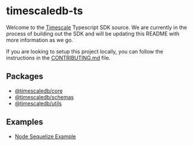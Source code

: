 # timescaledb-ts

Welcome to the [Timescale](https://www.timescale.com/) Typescript SDK source. We are currently in the process of building out the SDK and will be updating this README with more information as we go.

If you are looking to setup this project locally, you can follow the instructions in the [CONTRIBUTING.md](./CONTRIBUTING.md) file.

## Packages

- [@timescaledb/core](./packages/core/README.md)
- [@timescaledb/schemas](./packages/schemas/README.md)
- [@timescaledb/utils](./packages/utils/README.md)

## Examples

- [Node Sequelize Example](./examples/node-sequelize/README.md)
